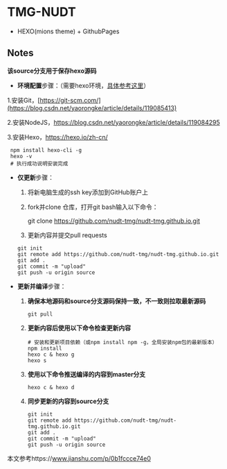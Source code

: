 
# TMG-NUDT
 - HEXO(mions theme) + GithubPages



## Notes

**该source分支用于保存hexo源码**

- **环境配置**步骤：（需要hexo环境，[具体参考这里](https://zhuanlan.zhihu.com/p/299161193)）

1.安装Git，[https://git-scm.com/](https://blog.csdn.net/yaorongke/article/details/119085413)

2.安装NodeJS，https://blog.csdn.net/yaorongke/article/details/119084295

3.安装Hexo，https://hexo.io/zh-cn/

     npm install hexo-cli -g
     hexo -v
     # 执行成功说明安装完成


- **仅更新**步骤：
  
   1. 将新电脑生成的ssh key添加到GitHub账户上
      
   2. fork并clone 仓库，打开git bash输入以下命令：

      git clone https://github.com/nudt-tmg/nudt-tmg.github.io.git
  
   3. 更新内容并提交pull requests

     ```
     git init
     git remote add https://github.com/nudt-tmg/nudt-tmg.github.io.git
     git add .
     git commit -m "upload"
     git push -u origin source
     ```
      
  
- **更新并编译**步骤：
  
  1. **确保本地源码和source分支源码保持一致，不一致则拉取最新源码**

     ```
     git pull
     ```
  
  2. **更新内容后使用以下命令检查更新内容**
  
     ```shell
     # 安装和更新项目依赖（或npm install npm -g，全局安装npm包的最新版本）
     npm install
     hexo c & hexo g
     hexo s
     ```
  
  3. **使用以下命令推送编译的内容到master分支**
  
     ```
     hexo c & hexo d
     ```
  
  4. **同步更新的内容到source分支**

     ```
     git init
     git remote add https://github.com/nudt-tmg/nudt-tmg.github.io.git
     git add .
     git commit -m "upload"
     git push -u origin source
     ```

本文参考https://www.jianshu.com/p/0b1fccce74e0
